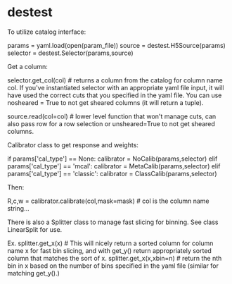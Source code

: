 # destest

To utilize catalog interface:

params      = yaml.load(open(param_file))
source      = destest.H5Source(params)
selector    = destest.Selector(params,source)

Get a column:

selector.get_col(col) # returns a column from the catalog for column name col. If you've instantiated selector with an appropriate yaml file input, it will have used the correct cuts that you specified in the yaml file. You can use nosheared = True to not get sheared columns (it will return a tuple).

source.read(col=col) # lower level function that won't manage cuts, can also pass row for a row selection or unsheared=True to not get sheared columns.

Calibrator class to get response and weights:

if params['cal_type'] == None:
    calibrator = NoCalib(params,selector)
elif params['cal_type'] == 'mcal':
    calibrator = MetaCalib(params,selector)
elif params['cal_type'] == 'classic':
    calibrator = ClassCalib(params,selector)
    
Then:

R,c,w = calibrator.calibrate(col,mask=mask) # col is the column name string...
    
There is also a Splitter class to manage fast slicing for binning. See class LinearSplit for use.

Ex.
splitter.get_x(x) # This will nicely return a sorted column for column name x for fast bin slicing, and with get_y() return appropriately sorted column that matches the sort of x.
splitter.get_x(x,xbin=n) # return the nth bin in x based on the number of bins specified in the yaml file (similar for matching get_y().)
